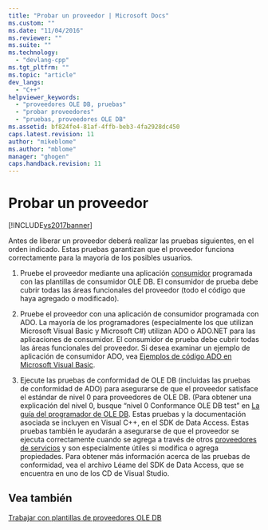 ```yaml
---
title: "Probar un proveedor | Microsoft Docs"
ms.custom: ""
ms.date: "11/04/2016"
ms.reviewer: ""
ms.suite: ""
ms.technology: 
  - "devlang-cpp"
ms.tgt_pltfrm: ""
ms.topic: "article"
dev_langs: 
  - "C++"
helpviewer_keywords: 
  - "proveedores OLE DB, pruebas"
  - "probar proveedores"
  - "pruebas, proveedores OLE DB"
ms.assetid: bf824fe4-81af-4ffb-beb3-4fa2928dc450
caps.latest.revision: 11
author: "mikeblome"
ms.author: "mblome"
manager: "ghogen"
caps.handback.revision: 11
---
```

# Probar un proveedor
[!INCLUDE[vs2017banner](../../assembler/inline/includes/vs2017banner.md)]

Antes de liberar un proveedor deberá realizar las pruebas siguientes, en el orden indicado.  Estas pruebas garantizan que el proveedor funciona correctamente para la mayoría de los posibles usuarios.  
  
1.  Pruebe el proveedor mediante una aplicación [consumidor](../../data/oledb/creating-an-ole-db-consumer.md) programada con las plantillas de consumidor OLE DB.  El consumidor de prueba debe cubrir todas las áreas funcionales del proveedor \(todo el código que haya agregado o modificado\).  
  
2.  Pruebe el proveedor con una aplicación de consumidor programada con ADO.  La mayoría de los programadores \(especialmente los que utilizan Microsoft Visual Basic y Microsoft C\#\) utilizan ADO o ADO.NET para las aplicaciones de consumidor.  El consumidor de prueba debe cubrir todas las áreas funcionales del proveedor.  Si desea examinar un ejemplo de aplicación de consumidor ADO, vea [Ejemplos de código ADO en Microsoft Visual Basic](https://msdn.microsoft.com/en-us/library/ms807514.aspx).  
  
3.  Ejecute las pruebas de conformidad de OLE DB \(incluidas las pruebas de conformidad de ADO\) para asegurarse de que el proveedor satisface el estándar de nivel 0 para proveedores de OLE DB. \(Para obtener una explicación del nivel 0, busque “nivel 0 Conformance OLE DB test” en [La guía del programador de OLE DB](http://go.microsoft.com/fwlink/?LinkId=121548).  Estas pruebas y la documentación asociada se incluyen en Visual C\+\+, en el SDK de Data Access.  Estas pruebas también le ayudarán a asegurarse de que el proveedor se ejecuta correctamente cuando se agrega a través de otros [proveedores de servicios](../../data/oledb/ole-db-resource-pooling-and-services.md) y son especialmente útiles si modifica o agrega propiedades.  Para obtener más información acerca de las pruebas de conformidad, vea el archivo Léame del SDK de Data Access, que se encuentra en uno de los CD de Visual Studio.  
  
## Vea también  
 [Trabajar con plantillas de proveedores OLE DB](../../data/oledb/working-with-ole-db-provider-templates.md)